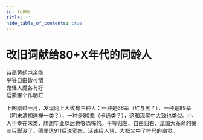 ```yaml
---
id: to80s
title: ''
hide_table_of_contents: true
---
```


# 改旧词献给80+X年代的同龄人

诗高黄鹤岂余能<br/>
平等自由皆可憎<br/>
鬼怪人魔各有好<br/>
启蒙哪个作明灯

上网刚过一月，发现网上大致有三种人：一种是66辈（红与黑？），一种是89辈（明末清初逃禅一类？），一种是80辈（卡通类？），这和现实中大致也类似。小人不幸在末类，想想毕业以后也够恐怖的。平等归左、自由归右，法国大革命的第三只脚没了。德里达911后说宽恕，活该给人骂，大概又中了符号的幽灵。